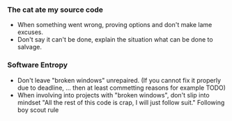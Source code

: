 ### The cat ate my source code
+ When something went wrong, proving options and don't make lame excuses.
+ Don't say it can't be done, explain the situation what can be done to salvage.

### Software Entropy
+ Don't leave "broken windows" unrepaired. (If you cannot fix it properly due to deadline, ... then at least commetting reasons for example TODO)
+ When involving into projects with "broken windows", don't slip into mindset "All the rest of this code is crap, I will just follow suit." Following boy scout rule
